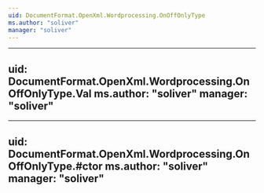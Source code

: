 ```yaml
---
uid: DocumentFormat.OpenXml.Wordprocessing.OnOffOnlyType
ms.author: "soliver"
manager: "soliver"
---
```


---
uid: DocumentFormat.OpenXml.Wordprocessing.OnOffOnlyType.Val
ms.author: "soliver"
manager: "soliver"
---

---
uid: DocumentFormat.OpenXml.Wordprocessing.OnOffOnlyType.#ctor
ms.author: "soliver"
manager: "soliver"
---
